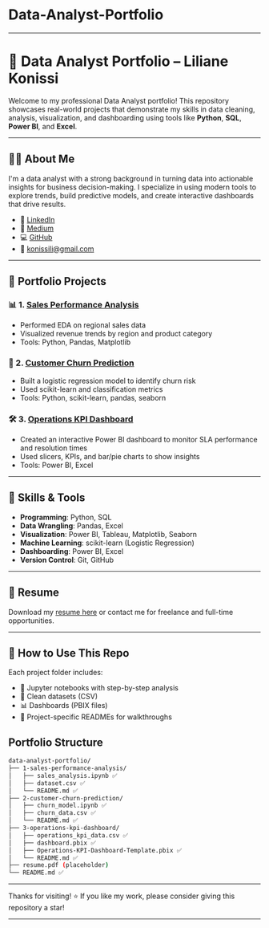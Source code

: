 # Data-Analyst-Portfolio


---
# 💼 Data Analyst Portfolio – Liliane Konissi

Welcome to my professional Data Analyst portfolio! This repository showcases real-world projects that demonstrate my skills in data cleaning, analysis, visualization, and dashboarding using tools like **Python**, **SQL**, **Power BI**, and **Excel**.

---

## 👩‍💻 About Me

I'm a data analyst with a strong background in turning data into actionable insights for business decision-making. I specialize in using modern tools to explore trends, build predictive models, and create interactive dashboards that drive results.

- 🔗 [LinkedIn](https://www.linkedin.com/in/liliane-2021/)
- 📝 [Medium](https://medium.com/@lilnya79)
- 💻 [GitHub](https://github.com/lily4499)
- 📧 konissili@gmail.com

---

## 📂 Portfolio Projects

### 📊 1. [Sales Performance Analysis](./1-sales-performance-analysis/README.md)
- Performed EDA on regional sales data
- Visualized revenue trends by region and product category
- Tools: Python, Pandas, Matplotlib

### 🔄 2. [Customer Churn Prediction](./2-customer-churn-prediction/README.md)
- Built a logistic regression model to identify churn risk
- Used scikit-learn and classification metrics
- Tools: Python, scikit-learn, pandas, seaborn

### 🛠️ 3. [Operations KPI Dashboard](./3-operations-kpi-dashboard/README.md)
- Created an interactive Power BI dashboard to monitor SLA performance and resolution times
- Used slicers, KPIs, and bar/pie charts to show insights
- Tools: Power BI, Excel

---

## 🧰 Skills & Tools

- **Programming**: Python, SQL
- **Data Wrangling**: Pandas, Excel
- **Visualization**: Power BI, Tableau, Matplotlib, Seaborn
- **Machine Learning**: scikit-learn (Logistic Regression)
- **Dashboarding**: Power BI, Excel
- **Version Control**: Git, GitHub

---

## 📄 Resume

Download my [resume here](./resume.pdf) or contact me for freelance and full-time opportunities.

---

## 📌 How to Use This Repo

Each project folder includes:
- 📘 Jupyter notebooks with step-by-step analysis
- 📁 Clean datasets (CSV)
- 📊 Dashboards (PBIX files)
- 📄 Project-specific READMEs for walkthroughs


## Portfolio Structure

```bash
data-analyst-portfolio/
├── 1-sales-performance-analysis/
│   ├── sales_analysis.ipynb ✅
│   ├── dataset.csv ✅
│   └── README.md ✅
├── 2-customer-churn-prediction/
│   ├── churn_model.ipynb ✅
│   ├── churn_data.csv ✅
│   └── README.md ✅
├── 3-operations-kpi-dashboard/
│   ├── operations_kpi_data.csv ✅
│   ├── dashboard.pbix ✅
│   ├── Operations-KPI-Dashboard-Template.pbix ✅
│   └── README.md ✅
├── resume.pdf (placeholder)
└── README.md ✅


```
---

Thanks for visiting! ⭐ If you like my work, please consider giving this repository a star!


---

